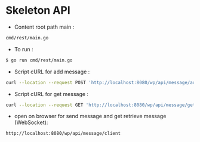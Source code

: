 # Skeleton API

* Content root path main : 
```sh
cmd/rest/main.go
```
* To run :
```sh
$ go run cmd/rest/main.go
```
* Script cURL for add message :
```sh
curl --location --request POST 'http://localhost:8080/wp/api/message/add?message=Test'
```
* Script cURL for get message :
```sh
curl --location --request GET 'http://localhost:8080/wp/api/message/get'
```
* open on browser for send message and get retrieve message (WebSocket):
```sh
http://localhost:8080/wp/api/message/client
```
